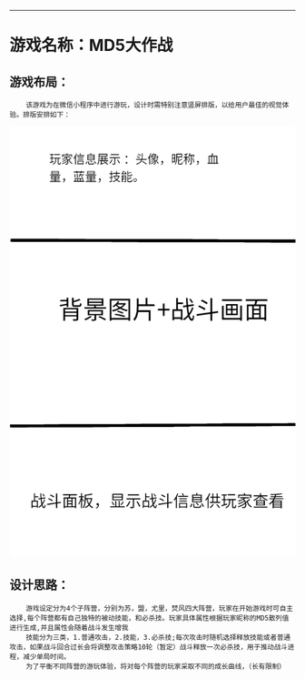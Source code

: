 ***
# 游戏名称：**MD5大作战**

## 游戏布局：
        该游戏为在微信小程序中进行游玩，设计时需特别注意竖屏排版，以给用户最佳的视觉体验。排版安排如下：
<img src="排版.png">


## 设计思路：
        游戏设定分为4个子阵营，分别为苏，盟，尤里，焚风四大阵营，玩家在开始游戏时可自主选择,每个阵营都有自己独特的被动技能，和必杀技。玩家具体属性根据玩家昵称的MD5散列值进行生成,并且属性会随着战斗发生增我
        技能分为三类，1.普通攻击，2.技能，3.必杀技;每次攻击时随机选择释放技能或者普通攻击，如果战斗回合过长会将调整攻击策略10轮（暂定）战斗释放一次必杀技，用于推动战斗进程，减少单局时间。
        为了平衡不同阵营的游玩体验，将对每个阵营的玩家采取不同的成长曲线，（长有限制）